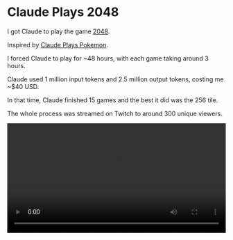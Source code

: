 # Claude Plays 2048

I got Claude to play the game [2048](https://play2048.co/).

Inspired by [Claude Plays Pokemon](https://www.twitch.tv/claudeplayspokemon).

I forced Claude to play for ~48 hours, with each game taking around 3 hours.

Claude used 1 million input tokens and 2.5 million output tokens, costing me ~$40 USD.

In that time, Claude finished 15 games and the best it did was the 256 tile.

The whole process was streamed on Twitch to around 300 unique viewers.

<video width="100%" controls>
  <source src="claude-plays-2048-timelapse.mp4" type="video/mp4">
  Your browser does not support the video tag.
</video>
